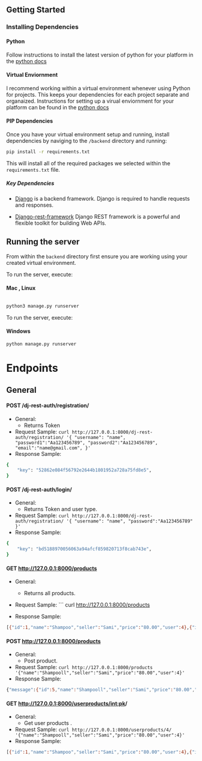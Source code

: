 
## Getting Started
### Installing Dependencies
#### Python
Follow instructions to install the latest version of python for your platform in the [python docs](https://docs.python.org/3/using/unix.html#getting-and-installing-the-latest-version-of-python)

#### Virtual Enviornment
I recommend working within a virtual environment whenever using Python for projects. This keeps your dependencies for each project separate and organaized. Instructions for setting up a virual enviornment for your platform can be found in the [python docs](https://packaging.python.org/guides/installing-using-pip-and-virtual-environments/)

#### PIP Dependencies
Once you have your virtual environment setup and running, install dependencies by naviging to the `/backend` directory and running:

```bash
pip install -r requirements.txt
```

This will install all of the required packages we selected within the `requirements.txt` file.

##### Key Dependencies
- [Django](https://www.djangoproject.com/)  is a backend framework. Django is required to handle requests and responses.

- [Django-rest-framework](https://www.django-rest-framework.org/) Django REST framework is a powerful and flexible toolkit for building Web APIs.


## Running the server
From within the `backend` directory first ensure you are working using your created virtual environment.

To run the server, execute:
#### Mac , Linux

```bash

python3 manage.py runserver
```

To run the server, execute:
#### Windows

```bash
python manage.py runserver
```
# Endpoints
## General
#### POST /dj-rest-auth/registration/
* General:
    - Returns Token 
* Request Sample: ``` curl http://127.0.0.1:8000/dj-rest-auth/registration/
            '{
                "username": "name",
                "password1":"Aa123456789",
                "password2":"Aa123456789",
                "email":"name@gmail.com",
                }' 
            ```
* Response Sample:
```sh
{
    "key": "52862e084f56792e2644b1801952a728a75fd8e5",
}
```
#### POST /dj-rest-auth/login/
* General:
    - Returns Token and user type.
* Request Sample: ``` curl http://127.0.0.1:8000/dj-rest-auth/registration/
            '{
            "username": "name",
            "password":"Aa123456789"
            }' 
            ```
* Response Sample:
```sh
{
    "key": "bd5188970056063a94afcf859820713f8cab743e",
}
```
#### GET http://127.0.0.1:8000/products
* General:
    - Returns all products.
* Request Sample: ``` curl http://127.0.0.1:8000/products
       
* Response Sample:
```sh
[{"id":1,"name":"Shampoo","seller":"Sami","price":"80.00","user":4},{"id":2,"name":"Short","seller":"Sami","price":"54.00","user":8}]
```

#### POST http://127.0.0.1:8000/products
* General:
    - Post product.
* Request Sample: ``` curl http://127.0.0.1:8000/products
       '{"name":"Shampooll","seller":"Sami","price":"80.00","user":4}'
        ```
* Response Sample:
```sh
{"message":{"id":5,"name":"Shampooll","seller":"Sami","price":"80.00","user":4}}
```

#### GET http://127.0.0.1:8000/userproducts/<int:pk>/
* General:
    - Get user products .
* Request Sample: ``` curl http://127.0.0.1:8000/userproducts/4/
       '{"name":"Shampooll","seller":"Sami","price":"80.00","user":4}'
        ```
* Response Sample:
```sh
[{"id":1,"name":"Shampoo","seller":"Sami","price":"80.00","user":4},{"id":3,"name":"Shampoos","seller":"Sami","price":"80.00","user":4},{"id":4,"name":"Shampooss","seller":"Sami","price":"80.00","user":4},{"id":5,"name":"Shampooll","seller":"Sami","price":"80.00","user":4}]
```


